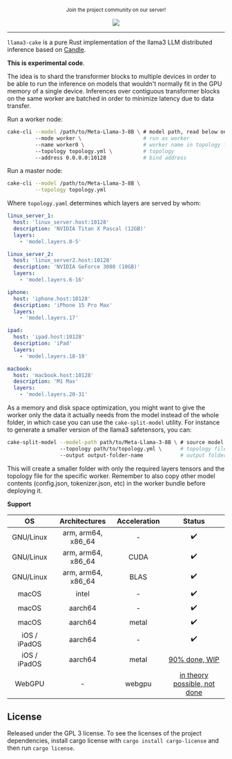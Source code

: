 <center>
<p><small>Join the project community on our server!</small></p>
<a href="https://discord.gg/https://discord.gg/btZpkp45gQ" target="_blank" title="Join our community!">
  <img src="https://dcbadge.limes.pink/api/server/https://discord.gg/btZpkp45gQ"/>
</a>
</center>
<hr/>

`llama3-cake` is a pure Rust implementation of the llama3 LLM distributed inference based on [Candle](https://github.com/huggingface/candle).

**This is experimental code**.

The idea is to shard the transformer blocks to multiple devices in order to be able to run the inference on models that wouldn't normally fit in the GPU memory of a single device. Inferences over contiguous transformer blocks on the same worker are batched in order to minimize latency due to data transfer.

Run a worker node:

```sh
cake-cli --model /path/to/Meta-Llama-3-8B \ # model path, read below on how to optimize model size for workers
         --mode worker \                    # run as worker
         --name worker0 \                   # worker name in topology file
         --topology topology.yml \          # topology
         --address 0.0.0.0:10128            # bind address
```

Run a master node:

```sh
cake-cli --model /path/to/Meta-Llama-3-8B \
         --topology topology.yml
```

Where `topology.yaml` determines which layers are served by whom:

```yaml
linux_server_1:
  host: 'linux_server.host:10128'
  description: 'NVIDIA Titan X Pascal (12GB)'
  layers:
    - 'model.layers.0-5'

linux_server_2:
  host: 'linux_server2.host:10128'
  description: 'NVIDIA GeForce 3080 (10GB)'
  layers:
    - 'model.layers.6-16'

iphone:
  host: 'iphone.host:10128'
  description: 'iPhone 15 Pro Max'
  layers:
    - 'model.layers.17'

ipad:
  host: 'ipad.host:10128'
  description: 'iPad'
  layers:
    - 'model.layers.18-19'

macbook:
  host: 'macbook.host:10128'
  description: 'M1 Max'
  layers:
    - 'model.layers.20-31' 
```

As a memory and disk space optimization, you might want to give the worker only the data it actually needs from the model instead of the whole folder, in which case you can use the `cake-split-model` utility. For instance to generate a smaller version of the llama3 safetensors, you can:

```sh
cake-split-model --model-path path/to/Meta-Llama-3-8B \ # source model to split
                 --topology path/to/topology.yml \      # topology file
                 --output output-folder-name            # output folder where all the workers data bundles will be saved
```

This will create a smaller folder with only the required layers tensors and the topology file for the specific worker. Remember to also copy other model contents (config.json, tokenizer.json, etc) in the worker bundle before deploying it.

**Support**

| OS                           | Architectures | Acceleration | Status |
|:----------------------------------:|:------------------:|:------------------:|:------------------:|
| GNU/Linux                 | arm, arm64, x86_64 | -                | :heavy_check_mark: |
| GNU/Linux                 | arm, arm64, x86_64 | CUDA                | :heavy_check_mark: |
| GNU/Linux                 | arm, arm64, x86_64 | BLAS                | :heavy_check_mark: |
| macOS                 | intel | -                | :heavy_check_mark: |
| macOS                 | aarch64 | -                | :heavy_check_mark: |
| macOS                 | aarch64 | metal                | :heavy_check_mark: |
| iOS / iPadOS                 | aarch64 | -                | :heavy_check_mark: |
| iOS / iPadOS                 | aarch64 | metal                | [90% done, WIP](https://github.com/huggingface/candle/issues/2322) |
| WebGPU                 | - | webgpu                | [in theory possible, not done](https://onnxruntime.ai/docs/tutorials/web/ep-webgpu.html) |

## License

Released under the GPL 3 license. To see the licenses of the project dependencies, install cargo license with `cargo install cargo-license` and then run `cargo license`.